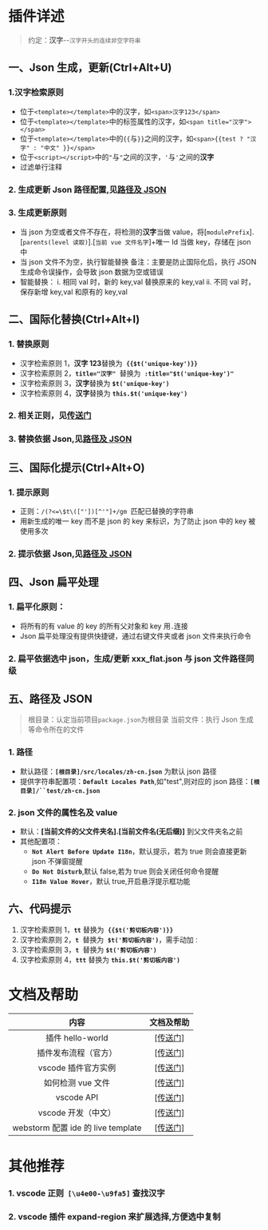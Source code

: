 # 插件详述

> 约定：**汉字**--`汉字开头的连续非空字符串`

## 一、Json 生成，更新(Ctrl+Alt+U)

### 1.汉字检索原则
  - 位于`<template></template>`中的汉字，如`<span>汉字123</span>`
  - 位于`<template></template>`中的标签属性的汉字，如`<span title="汉字"></span>`
  - 位于`<template></template>`中的`{{`与`}}`之间的汉字，如`<span>{{test ? "汉字" : "中文" }}</span>`
  - 位于`<script></script>`中的`"`与`"`之间的汉字，`'`与`'`之间的**汉字**
  - 过滤单行注释
### 2. 生成更新 Json 路径配置,见[路径及 JSON](#r4EQa)
### 3. 生成更新原则
  - 当 json 为空或者文件不存在，将检测的**汉字**当做 value，将[`modulePrefix`].[`parents(level 读取)`].[`当前 vue 文件名字`]+唯一 Id 当做 key，存储在 json 中
  - 当 json 文件不为空，执行智能替换
    备注：主要是防止国际化后，执行 JSON 生成命令误操作，会导致 json 数据为空或错误
  - 智能替换：
    i. 相同 val 时，新的 key,val 替换原来的 key,val
    ii. 不同 val 时，保存新增 key,val 和原有的 key,val

## 二、国际化替换(Ctrl+Alt+I)

### 1. 替换原则

- 汉字检索原则 1，**汉字 123**替换为  **`{{$t('unique-key')}}`**
- 汉字检索原则 2，**`title="汉字"`**  替换为  **`:title="$t('unique-key')"`**
- 汉字检索原则 3，**汉字**替换为 **`$t('unique-key')`**
- 汉字检索原则 4，**汉字**替换为 **`this.$t('unique-key')`**

### 2. 相关正则，见[传送门](https://github.com/RichieChoo/vue-swift-i18n/blob/master/utils/regex.js)
### 3. 替换依据 Json,见[路径及 JSON](#r4EQa)

## 三、国际化提示(Ctrl+Alt+O)

### 1. 提示原则

- 正则：`/(?<=\$t\(["'])[^'"]+/gm`  匹配已替换的字符串
- 用新生成的唯一 key 而不是 json 的 key 来标识，为了防止 json 中的 key 被使用多次

### 2. 提示依据 Json,见[路径及 JSON](#r4EQa)

## 四、Json 扁平处理

### 1. 扁平化原则：

- 将所有的有 value 的 key 的所有父对象和 key 用`.`连接
- Json 扁平处理没有提供快捷键，通过右键文件夹或者 json 文件来执行命令

### 2. 扁平依据选中 json，生成/更新 xxx_flat.json 与 json 文件路径同级

## 五、路径及 JSON

> 根目录：认定当前项目`package.json`为根目录
> 当前文件：执行 Json 生成等命令所在的文件

### 1. 路径

- 默认路径：**`[根目录]/src/locales/zh-cn.json`** 为默认 json 路径
- 提供字符串配置项：**`Default Locales Path`**,如"test",则对应的 json 路径：**` [根目录]/``test/zh-cn.json `**

### 2. json 文件的属性名及 value

- 默认：**[当前文件的父文件夹名].[当前文件名(无后缀)]**
  到父文件夹名之前
- 其他配置项：
  - **`Not Alert Before Update I18n`**，默认提示，若为 true 则会直接更新 json 不弹窗提醒
  - **`Do Not Disturb`**,默认 false,若为 true 则会关闭任何命令提醒
  - **`I18n Value Hover`**，默认 true,开启悬浮提示框功能

## 六、代码提示

1. 汉字检索原则 1，**`tt`** 替换为  **`{{$t('剪切板内容')}}`**
1. 汉字检索原则 2，**`t`**  替换为  **`$t('剪切板内容')`**，需手动加`：`
1. 汉字检索原则 3，**`t`**  替换为 **`$t('剪切板内容')`**
1. 汉字检索原则 4，**`ttt`** 替换为 **`this.$t('剪切板内容')`**

# 文档及帮助

|                内容                |                                           文档及帮助                                           |
| :--------------------------------: | :--------------------------------------------------------------------------------------------: |
|          插件 hello-world          |         [[传送门]](https://code.visualstudio.com/api/get-started/your-first-extension)         |
|        插件发布流程（官方）        |   [[传送门]](https://code.visualstudio.com/api/working-with-extensions/publishing-extension)   |
|        vscode 插件官方实例         |               [[传送门]](https://github.com/microsoft/vscode-extension-samples)                |
|         如何检测 vue 文件          | [[传送门]](https://code.visualstudio.com/api/language-extensions/language-configuration-guide) |
|             vscode API             |              [[传送门]](https://code.visualstudio.com/api/references/vscode-api)               |
|        vscode 开发（中文）         |         [[传送门]](https://www.cnblogs.com/liuxianan/p/vscode-plugin-hello-world.html)         |
| webstorm 配置 ide 的 live template |                       [[传送门]](https://www.jianshu.com/p/02a2d2c1b556)                       |

# 其他推荐

### 1. vscode 正则  `[\u4e00-\u9fa5]` 查找汉字
### 2. vscode 插件 expand-region 来扩展选择,方便选中复制
